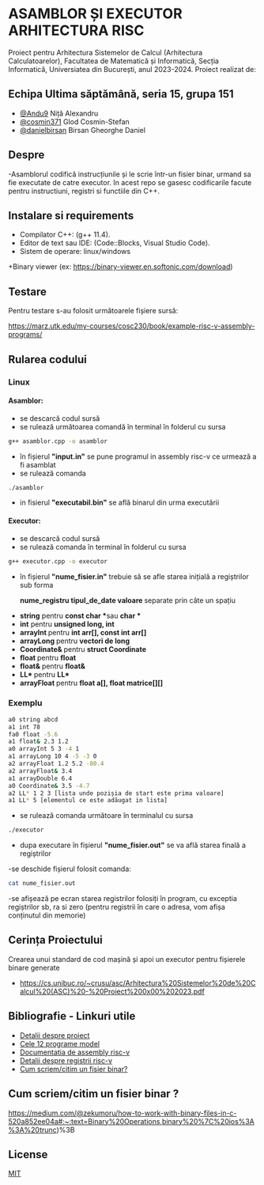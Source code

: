 
# ASAMBLOR ȘI EXECUTOR ARHITECTURA RISC
  Proiect pentru Arhitectura Sistemelor de Calcul (Arhitectura Calculatoarelor), Facultatea de Matematică și Informatică, Secția Informatică, Universiatea din București, anul 2023-2024.
  Proiect realizat de:



## Echipa Ultima săptămână, seria 15, grupa 151

- [@Andu9](https://github.com/Andu9) Niță Alexandru
- [@cosmin371](https://github.com/cosmin371) Glod Cosmin-Stefan
- [@danielbirsan](https://github.com/danielbirsan) Birsan Gheorghe Daniel

## Despre
-Asamblorul codifică instrucțiunile și le scrie într-un fisier binar, urmand sa fie executate de catre executor. In acest repo se gasesc codificarile facute pentru instructiuni, registri si functiile din C++.


##  Instalare si requirements

- Compilator C++: (g++ 11.4).
- Editor de text sau IDE: (Code::Blocks, Visual Studio Code).
- Sistem de operare: linux/windows

+Binary viewer (ex: https://binary-viewer.en.softonic.com/download)


## Testare

Pentru testare s-au folosit următoarele fișiere sursă:

https://marz.utk.edu/my-courses/cosc230/book/example-risc-v-assembly-programs/


## Rularea codului

<h3>Linux</h3>

<h4>Asamblor:</h4> 

- se descarcă codul sursă
- se rulează următoarea comandă în terminal în folderul cu sursa
 ```bash
 g++ asamblor.cpp -o asamblor
 
 ```
- în fișierul <b>"input.in"</b> se pune programul in assembly risc-v ce urmează a fi asamblat
- se rulează comanda
 ```bash
./asamblor
 
 ```
- in fisierul <b> "executabil.bin"</b> se află binarul din urma executării


<h4>Executor: </h4>

- se descarcă codul sursă
- se rulează comanda în terminal în folderul cu sursa

 ```bash
g++ executor.cpp -o executor
 
 ```

- în fișierul <b>"nume_fisier.in"</b> trebuie să se afle starea inițială a regiștrilor sub forma
  <p><b> nume_registru tipul_de_date valoare </b>  separate prin câte un spațiu </p>
- <b>string</b> pentru <b>const char *</b>sau <b>char *</b>
- <b>int</b> pentru <b>unsigned long, int </b>
- <b>arrayInt </b> pentru <b> int arr[], const int arr[] </b>
- <b>arrayLong </b> pentru <b>vectori de long</b>
- <b> Coordinate& </b> pentru <b>struct Coordinate </b>
- <b>float </b> pentru <b> float </b>
- <b>float& </b> pentru <b> float& </b>
- <b> LL* </b> pentru <b> LL* </b>
- <b>arrayFloat </b> pentru <b> float a[], float matrice[][] </b>

<h3>Exemplu</h3>

 ```bash
a0 string abcd
a1 int 78
fa0 float -5.6
a1 float& 2.3 1.2
a0 arrayInt 5 3 -4 1
a1 arrayLong 10 4 -5 -3 0
a2 arrayFloat 1.2 5.2 -80.4
a2 arrayFloat& 3.4
a1 arrayDouble 6.4
a0 Coordinate& 3.5 -4.7
a2 LL* 1 2 3 [lista unde pozișia de start este prima valoare]
a1 LL* 5 [elementul ce este adăugat in lista]
 
 ```


- se rulează comanda următoare în terminalul cu sursa
 ```bash
./executor
 
 ```
- dupa executare în fișierul <b>"nume_fisier.out"</b> se va află starea finală a regiștrilor

-se deschide fișierul folosit comanda:
 ```bash
cat nume_fisier.out
 
 ```
-se afișează pe ecran starea registrilor folosiți în program, cu exceptia regiștrilor sb, ra si zero (pentru registrii în care o adresa, vom afișa conținutul din memorie)


## Cerința Proiectului
 Crearea unui standard de cod mașină și apoi un executor pentru fișierele binare generate
- https://cs.unibuc.ro/~crusu/asc/Arhitectura%20Sistemelor%20de%20Calcul%20(ASC)%20-%20Proiect%200x00%202023.pdf

## Bibliografie - Linkuri utile
- [Detalii despre proiect](https://cs.unibuc.ro/~crusu/asc/Arhitectura%20Sistemelor%20de%20Calcul%20(ASC)%20-%20Proiect%200x00%202023.pdf)
- [Cele 12 programe model](https://marz.utk.edu/my-courses/cosc230/book/example-risc-v-assembly-programs/)
- [Documentatia de assembly risc-v](https://riscv.org/wp-content/uploads/2017/05/riscv-spec-v2.2.pdf)
- [Detalii despre registrii risc-v](https://en.wikichip.org/wiki/risc-v/registers)
- [Cum scriem/citim un fisier binar?](https://medium.com/@zekumoru/how-to-work-with-binary-files-in-c-520a852ee04a)


## Cum scriem/citim un fisier binar ?
https://medium.com/@zekumoru/how-to-work-with-binary-files-in-c-520a852ee04a#:~:text=Binary%20Operations,binary%20%7C%20ios%3A%3A%20trunc)%3B

## License

[MIT](https://choosealicense.com/licenses/mit/)

